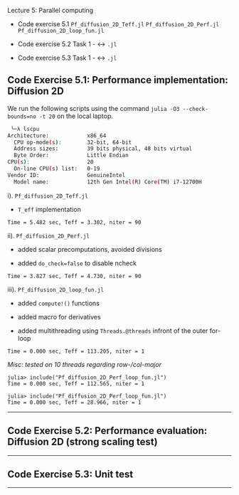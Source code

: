 Lecture 5: Parallel computing

- Code exercise 5.1
                    `Pf_diffusion_2D_Teff.jl`
                    `Pf_diffusion_2D_Perf.jl`
                    `Pf_diffusion_2D_loop_fun.jl`
                    

- Code exercise 5.2
                    Task 1 - ↔ `.jl`


- Code exercise 5.3
                    Task 1 -  ↔ `.jl`
                   

## Code Exercise 5.1: Performance implementation: Diffusion 2D

We run the following scripts using the command `julia -O3 --check-bounds=no -t 20` on the local laptop.


```bash
 ╰─λ lscpu
Architecture:            x86_64
  CPU op-mode(s):        32-bit, 64-bit
  Address sizes:         39 bits physical, 48 bits virtual
  Byte Order:            Little Endian
CPU(s):                  20
  On-line CPU(s) list:   0-19
Vendor ID:               GenuineIntel
  Model name:            12th Gen Intel(R) Core(TM) i7-12700H

```


i). `Pf_diffusion_2D_Teff.jl`

- `T_eff` implementation


```
Time = 5.482 sec, Teff = 3.302, niter = 90 
```


ii). `Pf_diffusion_2D_Perf.jl`

- added scalar precomputations, avoided divisions

- added `do_check=false` to disable ncheck


```
Time = 3.827 sec, Teff = 4.730, niter = 90 
```


iii). `Pf_diffusion_2D_loop_fun.jl`

- added `compute!()` functions

- added macro for derivatives

- added multithreading using `Threads.@threads` infront of the outer for-loop


```
Time = 0.000 sec, Teff = 113.205, niter = 1 
```




*Misc: tested on 10 threads regarding row-/col-major*

```
julia> include("Pf_diffusion_2D_Perf_loop_fun.jl")
Time = 0.000 sec, Teff = 112.565, niter = 1 

julia> include("Pf_diffusion_2D_Perf_loop_fun.jl")
Time = 0.000 sec, Teff = 28.966, niter = 1 

```



---

## Code Exercise 5.2: Performance evaluation: Diffusion 2D (strong scaling test)




---

## Code Exercise 5.3: Unit test



---